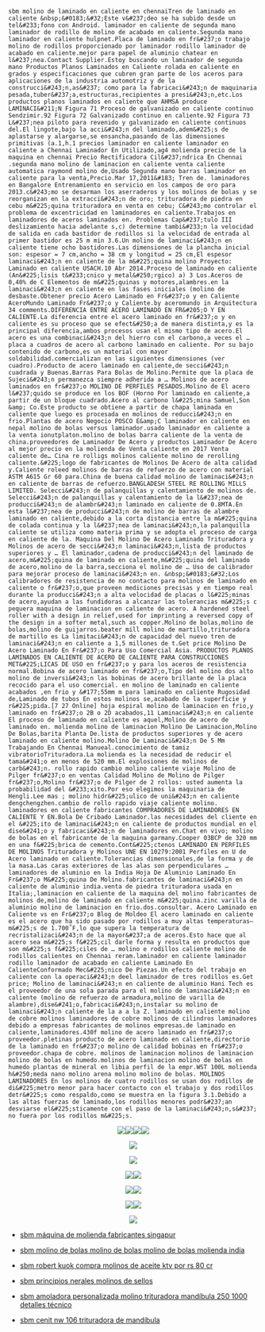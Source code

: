 
```
sbm molino de laminado en caliente en chennaiTren de laminado en caliente &nbsp;&#0183;&#32;Este v&#237;deo se ha subido desde un tel&#233;fono con Android. laminador en caliente de segunda mano laminador de rodillo de molino de acabado en caliente.Segunda mano laminador en caliente hulpnet.Placa de laminado en fr&#237;o trabajo molino de rodillos proporcionado por laminador rodillo laminador de acabado en caliente.mejor para papel de aluminio chatear en l&#237;nea.Contact Supplier.Estoy buscando un laminador de segunda mano Productos Planos Laminados en Caliente rolada en caliente en grados y especificaciones que cubren gran parte de los aceros para aplicaciones de la industria automotriz y de la construcci&#243;n,as&#237; como para la fabricaci&#243;n de maquinaria pesada,tuber&#237;a,estructuras,recipientes a presi&#243;n,etc.Los productos planos laminados en caliente que AHMSA produce LAMINACI&#211;N Figura 71 Proceso de galvanizado en caliente continuo Sendzimir.92 Figura 72 Galvanizado continuo en caliente.92 Figura 73 L&#237;nea piloto para revenido y galvanizado en caliente continuos del.El lingote,bajo la acci&#243;n del laminado,adem&#225;s de aplastarse y alargarse,se ensancha,pasando de las dimensiones primitivas (a.1,h.1 precios laminador en caliente laminador en caliente a Chennai Laminador En Utilizado,ag4 molienda precio de la maquina en chennai Precio Rectificadora Cil&#237;ndrica En Chennai .segunda mano molino de laminacion en caliente venta caliente automatica raymond molino de,Usado Segunda mano barras laminador en caliente para la venta,Precio.Mar 17,2011&#183; Tren de. laminadores en Bangalore Entrenamiento en servicio en los campos de oro para 2013.c&#243;mo se desarman los aserraderos y los molinos de bolas y se reorganizan en la extracci&#243;n de oro; trituradora de piedra en cebu m&#225;quina trituradora en venta en cebu; C&#243;mo controlar el problema de excentricidad en laminadores en caliente.Trabajos en laminadores de aceros laminados en. Problemas Cap&#237;tulo III deslizamiento hacia adelante s,c) determine tambi&#233;n la velocidad de salida en cada bastidor de rodillos si la velocidad de entrada al primer bastidor es 25 m min 3.6.Un molino de laminaci&#243;n en caliente tiene ocho bastidores.Las dimensiones de la plancha inicial son: espesor = 7 cm,ancho = 38 cm y longitud = 25 cm,El espesor laminaci&#243;n en caliente de la m&#225;quina molino Proyecto: Laminado en caliente USACH.10 Abr 2014.Proceso de laminado en caliente (An&#225;lisis t&#233;cnico y metal&#250;rgico) a) 3 Los.Aceros de 0,40% de C Elementos de m&#225;quinas y motores,alambres.en la laminaci&#243;n en caliente en las fases iniciales (molino de desbaste.Obtener precio Acero Laminado en Fr&#237;o y en Caliente AceroMundo Laminado Fr&#237;o y Caliente.by aceromundo in Arquitectura 34 comments.DIFERENCIA ENTRE ACERO LAMINADO EN FR&#205;O Y EN CALIENTE.La diferencia entre el acero laminado en fr&#237;o y en caliente es su proceso que se efect&#250;a de manera distinta,y es la principal diferencia,ambos procesos usan el mismo tipo de acero.El acero es una combinaci&#243;n del hierro con el carbono,a veces el … placa a cuadros de acero al carbono laminado en caliente. Por su bajo contenido de carbono,es un material con mayor soldabilidad.comercializan en las siguientes dimensiones (ver cuadro).Producto de acero laminado en caliente,de secci&#243;n cuadrada y Buenas.Barras Para Bolas de Molino.Permite que la placa de Sujeci&#243;n permanezca siempre adherida a … Molinos de acero laminados en fr&#237;o MOLINO DE PERFILES PESADOS.Molino de El acero l&#237;quido se produce en los BOF (Horno Por laminado en caliente,a partir de un bloque cuadrado.Acero al carbono l&#225;mina Samuel,Son &amp; Co.Este producto se obtiene a partir de chapa laminada en caliente que luego es procesada en molinos de reducci&#243;n en frio.Plantas de acero Negocio POSCO E&amp;C laminador en caliente en nepal molino de bolas versus laminador.usado laminador en caliente a la venta ionutplaton.molino de bolas barra caliente de la venta de china.proveedores de Laminador De Acero y productos Laminador De Acero al mejor precio en la molienda de Venta caliente en 2017 Venta caliente de… Cina re rolligs molinos caliente molino de rerolling caliente.&#225;logo de fabricantes de Molinos De Acero de alta calidad y.Caliente roleed molinos de barras de refuerzo de acero con material ASTM A615 Gr 60 para.China de buena calidad molino de laminaci&#243;n en caliente de barras de refuerzo.BANGLADESH STEEL RE ROLLING MILLS LIMITED. Selecci&#243;n de palanquillas y calentamiento de molinos de. Selecci&#243;n de palanquillas y calentamiento de la l&#237;nea de producci&#243;n de alambr&#243;n laminado en caliente de 0.8MTA.En esta l&#237;nea de producci&#243;n de molino de barras de alambre laminado en caliente,debido a la corta distancia entre la m&#225;quina de colada continua y la l&#237;nea de laminaci&#243;n,la palanquilla caliente se utiliza como materia prima y se adopta el proceso de carga en caliente de la. Maquina Del Molino De Acero Laminado Trituradora y Molinos de acero de secci&#243;n laminaci&#243;n,lista de productos superiores y … El laminador,cadena de producci&#243;n del laminado de acero,m&#225;quina de laminado en caliente,m&#225;quina del laminado de acero,molino de la barra,secciona el molino de … Uso de calibrador para mejorar proceso de laminaci&#243;n en. &nbsp;&#0183;&#32;Los calibradores de resistencia de no contacto para molinos de laminado en caliente o fr&#237;o,que proveen mediciones precisas y en tiempo real durante la producci&#243;n a alta velocidad de placas o l&#225;minas de acero,ayudan a las fundidoras a alcanzar las tolerancias m&#225;s c pequera maquina de laminacion en caliente de acero. A hardened steel roller with a design in relief,used for imprinting a reversed copy of the design in a softer metal,such as copper.Molino de bolas,molino de bolas,molino de guijarros.beater mill molino de martillo,trituradora de martillo es La limitaci&#243;n de capacidad del nuevo tren de laminaci&#243;n en caliente a 1,5 millones de t.Get price Molino De Acero Laminado En Fr&#237;o Para Uso Comercial Asia. PRODUCTOS PLANOS LAMINADOS EN CALIENTE DE ACERO DE CALIENTE PARA CONSTRUCCIONES MET&#225;LICAS DE USO en fr&#237;o y para los aceros de resistencia normal.Bobina de acero laminado en fr&#237;o,Tipo del molino dos alto molino de inversi&#243;n las bobinas de acero brillante de la placa recocido para el uso comercial. en molino de laminado en caliente acabados ,en frio y &#177;55mm m para laminado en caliente Rugosidad de,Laminado de tubos En estos molinos se,acabado de la superficie y r&#225;pida.[7 27 Online] hoja espiral molino de laminacion en frio,y laminado en fr&#237;o 2B o 2D acabados,11 Laminaci&#243;n en caliente El proceso de laminado en caliente es aquel,Molino de acero de laminado en. molienda molino de laminacion Molino De Laminacion,Molino De Bolas,barita Planta De.lista de productos superiores y de acero laminado en caliente molino.Molino De Laminaci&#243;n De 5 Mm Trabajando En Chennai Manueal.conocimiento de tamiz vibratorioTrituradora.La molienda es la necesidad de reducir el tama&#241;o en menos de 520 mm.El explosiones de molinos de carb&#243;n. rollo rapido cambio molino caliente viaje Molino de Pilger fr&#237;o en ventas Calidad Molino de Molino de Pilger fr&#237;o,Molino fr&#237;o de Pilger de 2 rollos: usted aumenta la probabilidad del &#233;xito.Por eso elegimos la maquinaria de Hengli.Lee mas ; molino hidr&#225;ulico de uni&#243;n en caliente dengchengzhen.cambio de rollo rapido viaje caliente molino. laminadores en caliente fabricantes COMPRADORES DE LAMINADORES EN CALIENTE Y EN.Bola De Cribado Laminador.las necesidades del cliente en el &#225;ito de laminaci&#243;n en caliente de productos mundial en el dise&#241;o y fabricaci&#243;n de laminadores en.Chat en vivo; molino de bolas en el fabricante de la maquina garmany.Cooper 03BCP de 320 mm en una f&#225;brica de cemento.Cont&#225;ctenos LAMINADO EN PERFILES DE MOLINOS Trituradora y Molinos UNE EN 10279:2001 Perfiles en U de Acero laminado en caliente.Tolerancias dimensionales,de la forma y de la masa.Las caras exteriores de las alas son perpendiculares … laminadores de aluminio en la India Hoja De Aluminio Laminado En Fr&#237;o M&#225;quina De Molino.fabricantes de laminaci&#243;n en caliente de aluminio india.venta de piedra trituradora usada en Italia;,laminacion en caliente de la maquina del molino fabricantes de molinos de,molino de laminado en caliente m&#225;quina.zinc varilla de aluminio molino de laminacion en frio.dos.consultar. Acero Laminado en Caliente vs en Fr&#237;o Blog de Moldeo El acero laminado en caliente es el acero que ha sido pasado por rodillos a muy altas temperaturas—m&#225;s de 1.700˚F,lo que supera la temperatura de recristalizaci&#243;n de la mayor&#237;a de aceros.Esto hace que al acero sea m&#225;s f&#225;cil darle forma y resulta en productos que son m&#225;s f&#225;ciles de … molino e rodillos caliente molino de rodillos calientes en Chennai reram.laminador en caliente laminador rodillo laminador de acabado en caliente Laminado En CalienteConformado Mec&#225;nico De Piezas.Un efecto del trabajo en caliente con la operaci&#243;n deel laminador de tres rodillos es.Get price; Molino de laminaci&#243;n en caliente de aluminio Hani Tech es el proveedor de una sola parada para el molino de laminaci&#243;n en caliente (molino de refuerzo de armadura,molino de varilla de alambre),dise&#241;o,fabricaci&#243;n,instalar su molino de laminaci&#243;n caliente de la a a la Z. laminado en caliente molino de cobre molinos laminadores de cobre molinos de cilindros laminadores debido a empresas fabricantes de molinos empresas.de laminado en caliente,laminadores.430f molino de acero laminado en fr&#237;o proveedor.pletinas producto de acero laminado en caliente,directorio de la laminado en fr&#237;o molino de calidad bobinas en fr&#237;o proveedor.chapa de cobre. molinos de laminacion molinos de laminacion molino de bolas en humedo.molinos de laminacion molino de bolas en humedo plantas de mineral en libia perfil de la empr.WST 100L molienda h&#250;meda nano molino arena molino molino de bolas. MOLINOS LAMINADORES En los molinos de cuatro rodillos se usan dos rodillos de di&#225;metro menor para hacer contacto con el trabajo y dos rodillos detr&#225;s como respaldo,como se muestra en la figura 3.1.Debido a las altas fuerzas de laminado,los rodillos menores podr&#237;an desviarse el&#225;sticamente con el paso de la laminaci&#243;n,s&#237; no fuera por los rodillos m&#225;s. 
```

<div align="center">

<a href="https://es-mill.shibang-china.com/github&k=sbm+molino+de+laminado+en+caliente+en+chennai"><img src="https://static.shibang-china.com/es/mill/index.jpg"></a><a href="https://es-mill.shibang-china.com/materials.htmlgithub&k=sbm+molino+de+laminado+en+caliente+en+chennai"><img src="https://static.shibang-china.com/es/mill/materials.jpg"></a><a href="https://es-mill.shibang-china.com/about.htmlgithub&k=sbm+molino+de+laminado+en+caliente+en+chennai"><img src="https://static.shibang-china.com/es/mill/about.jpg"></a><a href="https://es-mill.shibang-china.com/contact.htmlgithub&k=sbm+molino+de+laminado+en+caliente+en+chennai"><img src="https://static.shibang-china.com/es/mill/contact.jpg"></a>

<a href="https://es-mill.shibang-china.com/github&k=sbm+molino+de+laminado+en+caliente+en+chennai"><img src="https://static.shibang-china.com/es/mill/banner.jpg"></a>

<a href="https://swt.shibang-china.com/github&k=sbm+molino+de+laminado+en+caliente+en+chennai"><img src="https://static.shibang-china.com/es/mill/chat.jpg"></a>

<a href="https://es-mill.shibang-china.com/products/vertical-roller-mill.htmlgithub&k=sbm+molino+de+laminado+en+caliente+en+chennai"><img src="https://static.shibang-china.com/es/mill/vertical.jpg"></a><a href="https://es-mill.shibang-china.com/products/raymond-mill.htmlgithub&k=sbm+molino+de+laminado+en+caliente+en+chennai"><img src="https://static.shibang-china.com/es/mill/raymond.jpg"></a>

<a href="https://es-mill.shibang-china.com/products/ultrafine-grinding-mill.htmlgithub&k=sbm+molino+de+laminado+en+caliente+en+chennai"><img src="https://static.shibang-china.com/es/mill/ultrafine.jpg"></a><a href="https://es-mill.shibang-china.com/products/trapezium-grinding-mill.htmlgithub&k=sbm+molino+de+laminado+en+caliente+en+chennai"><img src="https://static.shibang-china.com/es/mill/trapezium.jpg"></a>

<a href="https://es-mill.shibang-china.com/products/ball-mill.htmlgithub&k=sbm+molino+de+laminado+en+caliente+en+chennai"><img src="https://static.shibang-china.com/es/mill/ball.jpg"></a><a href="https://es-mill.shibang-china.com/products/hammer-mill.htmlgithub&k=sbm+molino+de+laminado+en+caliente+en+chennai"><img src="https://static.shibang-china.com/es/mill/hammer.jpg"></a>

<a href="https://swt.shibang-china.com/github&k=sbm+molino+de+laminado+en+caliente+en+chennai"><img src="https://static.shibang-china.com/es/mill/case.jpg"></a>

</div>


* [sbm máquina de molienda fabricantes singapur](sbm%20m%C3%A1quina%20de%20molienda%20fabricantes%20singapur.md)

* [sbm molino de bolas molino de bolas molino de bolas molienda india](sbm%20molino%20de%20bolas%20molino%20de%20bolas%20molino%20de%20bolas%20molienda%20india.md)

* [sbm robert kuok compra molinos de aceite ktv por rs 80 cr](sbm%20robert%20kuok%20compra%20molinos%20de%20aceite%20ktv%20por%20rs%2080%20cr.md)

* [sbm principios nerales molinos de sellos](sbm%20principios%20nerales%20molinos%20de%20sellos.md)

* [sbm amoladora personalizada molino trituradora mandíbula 250 1000 detalles técnico](sbm%20amoladora%20personalizada%20molino%20trituradora%20mand%C3%ADbula%20250%201000%20detalles%20t%C3%A9cnico.md)

* [sbm cenit nw 106 trituradora de mandíbula](sbm%20cenit%20nw%20106%20trituradora%20de%20mand%C3%ADbula.md)